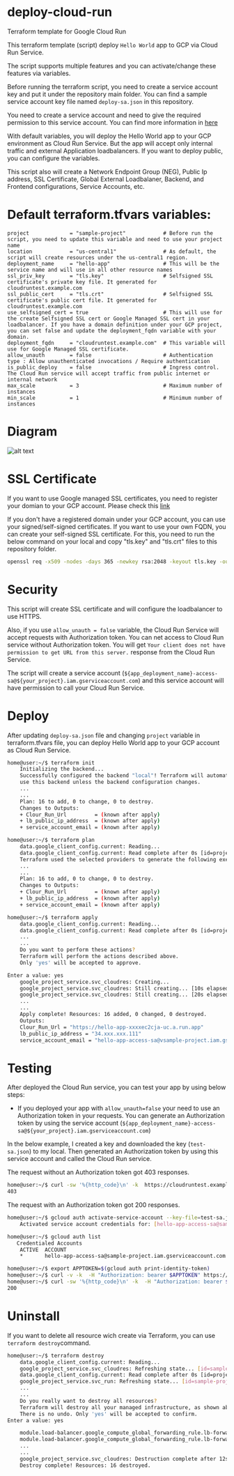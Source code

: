 # deploy-cloud-run

Terraform template for Google Cloud Run

This terraform template (script) deploy `Hello World` app to GCP via Cloud Run Service.

The script supports multiple features and you can activate/change these features via variables.

Before running the terraform script, you need to create a service account key and put it under the repository main folder.  You can find a sample service account key file named `deploy-sa.json` in this repository.

You need to create a service account and need to give the required permission to this service account. You can find more information in [here](https://cloud.google.com/iam/docs/keys-create-delete)

With default variables, you will deploy the Hello World app to your GCP environment as Cloud Run Service. But the app will accept only internal traffic and external Application loadbalancers. If you want to deploy public, you can configure the variables.

This script also will create a Network Endpoint Group (NEG), Public Ip address, SSL Certificate, Global External Loadbalaner, Backend, and Frontend configurations, Service Accounts, etc.


# Default terraform.tfvars variables:
```hcl
project             = "sample-project"            # Before run the script, you need to update this variable and need to use your project name
location            = "us-central1"               # As default, the script will create resources under the us-central1 region. 
deployment_name     = "hello-app"                 # This will be the service name and will use in all other resource names
ssl_priv_key        = "tls.key"                   # Selfsigned SSL certificate's private key file. It generated for cloudruntest.example.com 
ssl_public_cert     = "tls.crt"                   # Selfsigned SSL certificate's public cert file. It generated for cloudruntest.example.com 
use_selfsigned_cert = true                        # This will use for the create Selfsigned SSL cert or Google Managed SSL cert in your loadbalancer. If you have a domain definition under your GCP project, you can set false and update the deployment_fqdn variable with your domain.
deployment_fqdn     = "cloudruntest.example.com"  # This variable will use for Google Managed SSL certificate.
allow_unauth        = false                       # Authentication type : Allow unauthenticated invocations / Require authentication
is_public_deploy    = false                       # Ingress control. The Cloud Run service will accept traffic from public internet or internal network 
max_scale           = 3                           # Maximum number of instances
min_scale           = 1                           # Minimum number of instances

```

# Diagram
![alt text](https://github.com/carthorian/deploy-cloud-run/blob/main/diagram.jpg?raw=true)

# SSL Certificate
If you want to use Google managed SSL certificates, you need to register your domian to your GCP account. Please check this [link](https://cloud.google.com/domains/docs/register-domain)

If you don't have a registered domain under your GCP account, you can use your signed/self-signed certificates. If you want to use your own FQDN, you can create your self-signed SSL certificate. For this, you need to run the below command on your local and copy "tls.key" and "tls.crt" files to this repository folder. 

```bash
openssl req -x509 -nodes -days 365 -newkey rsa:2048 -keyout tls.key -out tls.crt -subj "/C=UK/CN=your_app_name.your_domain.com"
```

# Security
This script will create SSL certificate and will configure the loadbalancer to use HTTPS.

Also, if you use `allow_unauth = false` variable, the Cloud Run Service will accept requests with Authorization token. You can net access to Cloud Run service without Authorization token. You will get `Your client does not have permission to get URL from this server.` response from the Cloud Run Service.

The script will create a service account (`${app_deployment_name}-access-sa@${your_project}.iam.gserviceaccount.com`) and this service account will have permission to call your Cloud Run Service.

# Deploy
After updating `deploy-sa.json` file and changing `project` variable in terraform.tfvars file, you can deploy Hello World app to your GCP account as Cloud Run Service. 

```bash
home@user:~/$ terraform init
    Initializing the backend...
    Successfully configured the backend "local"! Terraform will automatically
    use this backend unless the backend configuration changes.
    ...
    ...
    Plan: 16 to add, 0 to change, 0 to destroy.
    Changes to Outputs:
    + Clour_Run_Url         = (known after apply)
    + lb_public_ip_address  = (known after apply)
    + service_account_email = (known after apply)

```

```bash
home@user:~/$ terraform plan
    data.google_client_config.current: Reading...
    data.google_client_config.current: Read complete after 0s [id=projects/"sample-project"/regions/<null>/zones/<null>]
    Terraform used the selected providers to generate the following execution plan. Resource actions are indicated with the
    ...
    ...
    Plan: 16 to add, 0 to change, 0 to destroy.
    Changes to Outputs:
    + Clour_Run_Url         = (known after apply)
    + lb_public_ip_address  = (known after apply)
    + service_account_email = (known after apply)

```

```bash
home@user:~/$ terraform apply
    data.google_client_config.current: Reading...
    data.google_client_config.current: Read complete after 0s [id=projects/"sample-project"/regions/<null>/zones/<null>]
    ...
    ...
    Do you want to perform these actions?
    Terraform will perform the actions described above.
    Only 'yes' will be accepted to approve.

Enter a value: yes
    google_project_service.svc_cloudres: Creating...
    google_project_service.svc_cloudres: Still creating... [10s elapsed]
    google_project_service.svc_cloudres: Still creating... [20s elapsed]
    ...
    ...
    Apply complete! Resources: 16 added, 0 changed, 0 destroyed.
    Outputs:
    Clour_Run_Url = "https://hello-app-xxxxec2cja-uc.a.run.app"
    lb_public_ip_address = "34.xxx.xxx.111"
    service_account_email = "hello-app-access-sa@vsample-project.iam.gserviceaccount.com"

```

# Testing
After deployed the Cloud Run service, you can test your app by using below steps:

- If you deployed your app with `allow_unauth=false` your need to use an Authorization token in your requests. You can generate an Authorization token by using the service account (`${app_deployment_name}-access-sa@${your_project}.iam.gserviceaccount.com`) 

In the below example, I created a key and downloaded the key (`test-sa.json`) to my local. Then generated an Authorization token by using this service account and called the Cloud Run service. 


The request without an Authorization token got 403 responses.

```bash
home@user:~/$ curl -sw '%{http_code}\n' -k  https://cloudruntest.example.com -o /dev/null
403

```


The request with an Authorization token got 200 responses.

```bash
home@user:~/$ gcloud auth activate-service-account --key-file=test-sa.json
    Activated service account credentials for: [hello-app-access-sa@sample-project.iam.gserviceaccount.com]

home@user:~/$ gcloud auth list
   Credentialed Accounts
    ACTIVE  ACCOUNT
    *       hello-app-access-sa@sample-project.iam.gserviceaccount.com

home@user:~/$ export APPTOKEN=$(gcloud auth print-identity-token)
home@user:~/$ curl -v -k  -H "Authorization: bearer $APPTOKEN" https://cloudruntest.example.com
home@user:~/$ curl -sw '%{http_code}\n' -k  -H "Authorization: bearer $APPTOKEN" https://cloudruntest.example.com -o /dev/null
200

```

# Uninstall
If you want to delete all resource wich create via Terraform, you can use `terraform destroy`command.

```bash
home@user:~/$ terraform destroy
    data.google_client_config.current: Reading...
    google_project_service.svc_cloudres: Refreshing state... [id=sample-project/cloudresourcemanager.googleapis.com]
    data.google_client_config.current: Read complete after 0s [id=projects/"sample-project"/regions/<null>/zones/<null>]
    google_project_service.svc_run: Refreshing state... [id=sample-project/run.googleapis.com]
    ...
    ...
    Do you really want to destroy all resources?
    Terraform will destroy all your managed infrastructure, as shown above.
    There is no undo. Only 'yes' will be accepted to confirm.
Enter a value: yes

    module.load-balancer.google_compute_global_forwarding_rule.lb-forwarding-rule: Destroying... [id=projects/sample-project/global/forwardingRules/hello-app-lb-forwarding-rule]
    module.load-balancer.google_compute_global_forwarding_rule.lb-forwarding-rule: Still destroying... [id=projects/sample-project/global/forwardingRules/hello-app-lb-forwarding-rule, 10s elapsed]
    ...
    ...
    google_project_service.svc_cloudres: Destruction complete after 12s
    Destroy complete! Resources: 16 destroyed.

```

